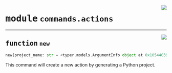 <!-- markdownlint-disable -->

<a href="https://github.com/gizatechxyz/giza-cli/blob/main/giza/commands/actions.py#L0"><img align="right" style="float:right;" src="https://img.shields.io/badge/-source-cccccc?style=flat-square"></a>

# <kbd>module</kbd> `commands.actions`





---

<a href="https://github.com/gizatechxyz/giza-cli/blob/main/giza/commands/actions.py#L10"><img align="right" style="float:right;" src="https://img.shields.io/badge/-source-cccccc?style=flat-square"></a>

## <kbd>function</kbd> `new`

```python
new(project_name: str = <typer.models.ArgumentInfo object at 0x105440390>)
```

This command will create a new action by generating a Python project. 



